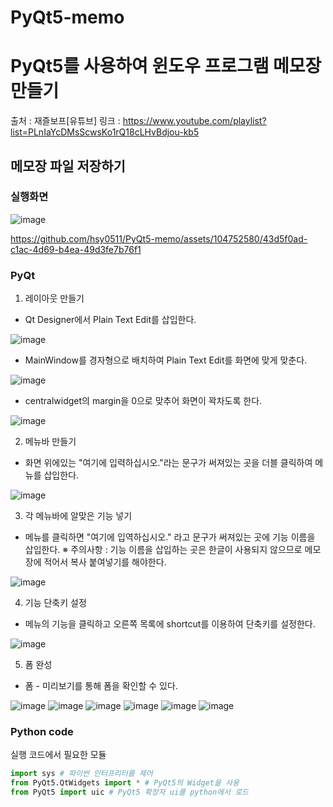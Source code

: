 # PyQt5-memo
# PyQt5를 사용하여 윈도우 프로그램 메모장 만들기
출처 : 재즐보프[유튜브] 
링크 : https://www.youtube.com/playlist?list=PLnIaYcDMsScwsKo1rQ18cLHvBdjou-kb5

## 메모장 파일 저장하기
### 실행화면
![image](https://github.com/hsy0511/PyQt5-memo/assets/104752580/dab3d164-16e4-4872-961f-d332af689a41)


https://github.com/hsy0511/PyQt5-memo/assets/104752580/43d5f0ad-c1ac-4d69-b4ea-49d3fe7b76f1


### PyQt 
1. 레이아웃 만들기
- Qt Designer에서 Plain Text Edit를 삽입한다.

![image](https://github.com/hsy0511/PyQt5-memo/assets/104752580/a53baa5f-3e70-4ae9-ab60-46a5c261ef32)

- MainWindow를 경자형으로 배치하여 Plain Text Edit를 화면에 맞게 맞춘다. 

![image](https://github.com/hsy0511/PyQt5-memo/assets/104752580/de99f3ae-5cf8-4e6f-bca2-8794a46c5ef2)

- centralwidget의 margin을 0으로 맞추어 화면이 꽉차도록 한다.

![image](https://github.com/hsy0511/PyQt5-memo/assets/104752580/20c01bfe-929f-44af-97e1-fe58946e897c)

2. 메뉴바 만들기

- 화면 위에있는 "여기에 입력하십시오."라는 문구가 써져있는 곳을 더블 클릭하여 메뉴를 삽입한다.

![image](https://github.com/hsy0511/PyQt5-memo/assets/104752580/0529dc27-9538-47f1-94f5-5d57d5feb7dc)

3. 각 메뉴바에 알맞은 기능 넣기

- 메뉴를 클릭하면 "여기에 입역하십시오." 라고 문구가 써져있는 곳에 기능 이름을 삽입한다.
※ 주의사항 : 기능 이름을 삽입하는 곳은 한글이 사용되지 않으므로 메모장에 적어서 복사 붙여넣기를 해야한다.

![image](https://github.com/hsy0511/PyQt5-memo/assets/104752580/244b3e99-2c30-44d0-89d6-bd0605d93dd5)

4. 기능 단축키 설정

- 메뉴의 기능을 클릭하고 오른쪽 목록에 shortcut를 이용하여 단축키를 설정한다.

![image](https://github.com/hsy0511/PyQt5-memo/assets/104752580/fceba154-b428-4e04-b779-724a195254e5)

5. 폼 완성
- 폼 - 미리보기를 통해 폼을 확인할 수 있다.

![image](https://github.com/hsy0511/PyQt5-memo/assets/104752580/9d0b5b30-0861-48e1-942b-e30bec8821b4)
![image](https://github.com/hsy0511/PyQt5-memo/assets/104752580/0913bbcf-eeae-4938-b18c-8b9fc39dffc9)
![image](https://github.com/hsy0511/PyQt5-memo/assets/104752580/39215a1c-2be4-466e-93f0-36588d0e7b44)
![image](https://github.com/hsy0511/PyQt5-memo/assets/104752580/29b934d5-8a55-44ca-ac2a-818c61562ec1)
![image](https://github.com/hsy0511/PyQt5-memo/assets/104752580/b59f5527-5d72-44a5-b585-ecdbbdedbc48)
![image](https://github.com/hsy0511/PyQt5-memo/assets/104752580/a64f4d94-07f1-4fe7-a570-6ae2ce30de40)

### Python code

실행 코드에서 필요한 모듈
```python
import sys # 파이썬 인터프리터를 제어
from PyQt5.QtWidgets import * # PyQt5의 Widget을 사용
from PyQt5 import uic # PyQt5 확장자 ui를 python에서 로드
```
